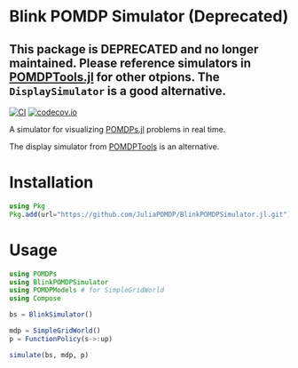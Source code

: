 # Blink POMDP Simulator (Deprecated)

## This package is DEPRECATED and no longer maintained. Please reference simulators in [POMDPTools.jl](https://juliapomdp.github.io/POMDPs.jl/stable/POMDPTools/simulators/) for other otpions. The `DisplaySimulator` is a good alternative.

[![CI](https://github.com/JuliaPOMDP/BlinkPOMDPSimulator.jl/actions/workflows/CI.yml/badge.svg)](https://github.com/JuliaPOMDP/BlinkPOMDPSimulator.jl/actions/workflows/ci.yml)
[![codecov.io](http://codecov.io/github/JuliaPOMDP/BlinkPOMDPSimulator.jl/coverage.svg?branch=master)](http://codecov.io/github/JuliaPOMDP/BlinkPOMDPSimulator.jl?branch=master)

A simulator for visualizing [POMDPs.jl](https://github.com/JuliaPOMDP/POMDPs.jl) problems in real time.

The display simulator from [POMDPTools](https://juliapomdp.github.io/POMDPs.jl/stable/POMDPTools/simulators/) is an alternative.

# Installation

```julia
using Pkg
Pkg.add(url="https://github.com/JuliaPOMDP/BlinkPOMDPSimulator.jl.git")
```

# Usage

```julia
using POMDPs
using BlinkPOMDPSimulator
using POMDPModels # for SimpleGridWorld
using Compose

bs = BlinkSimulator()

mdp = SimpleGridWorld()
p = FunctionPolicy(s->:up)

simulate(bs, mdp, p)
```